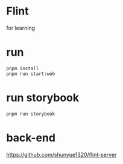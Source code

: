 # Flint
for learning


# run
```
pnpm install
pnpm run start:web
```

# run storybook
```
pnpm run storybook
```

# back-end
https://github.com/shunyue1320/flint-server
